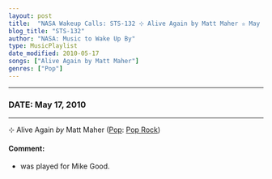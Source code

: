 ```yaml
---
layout: post
title:  "NASA Wakeup Calls: STS-132 ⊹ Alive Again by Matt Maher ✫ May 17, 2010"
blog_title: "STS-132"
author: "NASA: Music to Wake Up By"
type: MusicPlaylist
date_modified: 2010-05-17
songs: ["Alive Again by Matt Maher"]
genres: ["Pop"]
---
```


----
### DATE: May 17, 2010
----
⊹ Alive Again *by* Matt Maher ([Pop](https://www.discogs.com/genre/Pop): [Pop Rock](https://www.discogs.com/style/Pop%20Rock)) <a target="blank_" href="https://www.discogs.com/Matt-Maher-Alive-Again/master/1481170">
    <i class="fas fa-compact-disc"
       title="Discogs entry for this song"
       alt="Discogs entry for this song"
       style="font-size: 1.1em;"></i></a>
    

#### Comment:
* was played for Mike Good.



<br/>
<center>
	<a target="_blank"
	   href="https://twitter.com/intent/tweet?hashtags=Space,NASA,Playlist,NASAWakeupCalls,SpaceProgram&text=🚀 {{ page.author}}, '{{ page.songs.first }}' {{ page.title }}, {{ site.url }}{{ page.url }}&via=nasawakeupcalls"><i class="fab fa-twitter" title="Tweet this page" alt="Tweet this page" style="font-size: 1.3em;"></i></a>
	&nbsp; 	<i class="fas fa-user-astronaut" style="font-size: 1.5em;"></i> &nbsp;
    <a id="custom_amazon_link"
       type="amzn" search="#"
       category="popular music">
    <i class="fab fa-amazon" style="font-size: 1.3em;"></i></a>
</center>

<!-- Randomly resolve an individual entry from a song array -->
<script src="/assets/javascript/seedrandom.min.js"></script>
<script>
  var wake_me_up = ["Alive Again by Matt Maher"];
  var prng = new Math.seedrandom();
  function randomSong() {
    song = wake_me_up[Math.floor(Math.random() * wake_me_up.length)];
    var amazon_link = document.getElementById("custom_amazon_link");
    amazon_link.setAttribute("search", song);
  }
  window.onload = randomSong();
</script>
